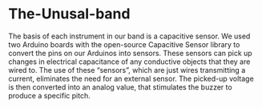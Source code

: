 # The-Unusal-band
The basis of each instrument in our band is a capacitive sensor. We used two Arduino boards with the open-source Capacitive Sensor library to convert the pins on our Arduinos into sensors. These sensors can pick up changes in electrical capacitance of any conductive objects that they are wired to. The use of these “sensors”, which are just wires transmitting a current, eliminates the need for an external sensor. The picked-up voltage is then converted into an analog value, that stimulates the buzzer to produce a specific pitch.  
